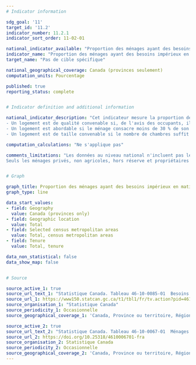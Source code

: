 ```yaml
---
# Indicator information

sdg_goal: '11'
target_id: '11.2'
indicator_number: 11.2.1
indicator_sort_order: 11-02-01

national_indicator_available: "Proportion des ménages ayant des besoins impérieux en matière de logement"
indicator_name: "Proportion des ménages ayant des besoins impérieux en matière de logement"
target_name: "Pas de cible spécifique"

national_geographical_coverage: Canada (provinces seulement)
computation_units: Pourcentage

published: true
reporting_status: complete


# Indicator definition and additional information

national_indicator_description: "Cet indicateur mesure la proportion des ménages ayant des besoins impérieux en matière de logement. Besoins impérieux en matière de logement indique si un ménage privé vit dans un logement qui ne rencontre pas le seuil d'au moins l'un des indicateurs de qualité, d'abordabilité ou de taille du logement, et s'il devrait consacrer 30 % ou plus de son revenu total avant impôt pour payer le loyer médian d'un autre logement acceptable dans sa collectivité (atteint les trois seuils des indicateurs de logement). Les seuils des indicateurs de logement sont définis de la manière suivante: <br><br>
- Un logement est de qualité convenable si, de l'avis des occupants, il ne nécessite pas de réparations majeures. <br><br>
- Un logement est abordable si le ménage consacre moins de 30 % de son revenu total avant impôt aux frais de logement. <br><br>
- Un logement est de taille convenable si le nombre de chambres suffit pour répondre aux besoins du ménage, compte tenu de la taille et de la composition du ménage, d'après les exigences de la Norme nationale d'occupation (NNO), conçue par la Société canadienne d'hypothèques et de logement et des représentants provinciaux et territoriaux."

computation_calculations: "Ne s'applique pas"

comments_limitations: "Les données au niveau national n'incluent pas les territoires. Toutes les régions géographiques sont basées sur les limites du Recensement de 2021.<br><br>
Seuls les ménages privés, non agricoles, hors réserve et propriétaires ou locataires qui ont un revenu positif et dont le rapport des frais de logement au revenu est inférieur à 100 % sont pris en considération dans l'évaluation des besoins impérieux en matière de logement. Les ménages non familiaux dont au moins l'un des soutiens est âgé de 15 à 29 ans et est aux études ne sont pas considérés comme ayant des besoins impérieux en matière de logement, peu importe leur situation de logement. On estime que les études sont une étape de transition et, par conséquent, que les faibles revenus gagnés par les ménages composés d'étudiants sont une situation temporaire."


# Graph

graph_title: Proportion des ménages ayant des besoins impérieux en matière de logement
graph_type: line

data_start_values:
- field: Geography
  value: Canada (provinces only)
- field: Geographic location
  value: Total
- field: Selected census metropolitan areas
  value: Total, census metropolitan areas
- field: Tenure
  value: Total, tenure

data_non_statistical: false
data_show_map: false


# Source

source_active_1: true
source_url_text_1: "Statistique Canada. Tableau 46-10-0085-01  Besoins impérieux en matière de logement, selon le mode d'occupation, y compris le statut d'accédant à la propriété et de logement social et abordable"
source_url_1: https://www150.statcan.gc.ca/t1/tbl1/fr/tv.action?pid=4610008501
source_organisation_1: "Statistique Canada"
source_periodicity_1: Occasionnelle
source_geographical_coverage_1: 'Canada, Province ou territoire, Région métropolitaine de recensement'

source_active_2: true
source_url_text_2: "Statistique Canada. Tableau 46-10-0067-01  Ménages éprouvant des problèmes de logement, selon certaines populations vulnérables et les indicateurs d'abordabilité, de taille convenable, de qualité convenable et des besoins impérieux en matière de logement"
source_url_2: https://doi.org/10.25318/4610006701-fra
source_organisation_2: Statistique Canada
source_periodicity_2: Occasionnelle
source_geographical_coverage_2: 'Canada, Province ou territoire, Région métropolitaine de recensement'
---
```


